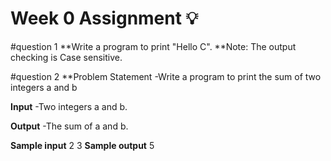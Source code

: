 # Week 0 Assignment 💡

#question 1
**Write a program to print "Hello C".
**Note: The output checking is Case sensitive.

#question 2
**Problem Statement
-Write a program to print the sum of two integers a and b

**Input**
-Two integers a and b.

**Output**
-The sum of a and b.

**Sample input** 
2 3
**Sample output**
5



